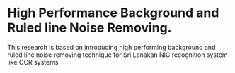 # High Performance Background and Ruled line Noise Removing.

This research is based on introducing high performing background and ruled line noise removing technique for Sri Lanakan NIC recognition system like OCR systems
